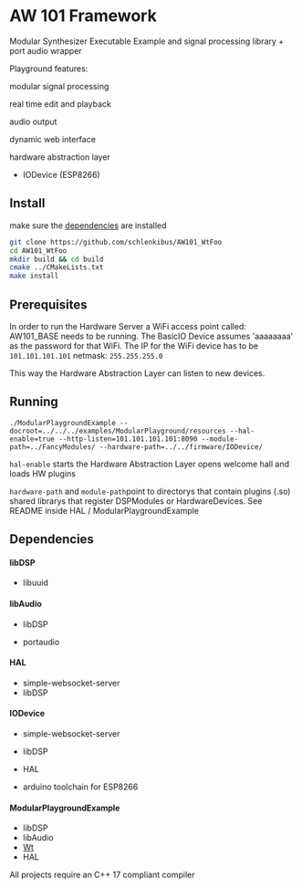 # AW 101 Framework

Modular Synthesizer Executable Example and signal processing library + port audio wrapper



Playground features: 

modular signal processing

real time edit and playback

audio output

dynamic web interface

hardware abstraction layer

- IODevice (ESP8266)



## Install

make sure the [dependencies](https://github.com/schlenkibus/AW101_WtFoo#dependencies) are installed

```sh
git clone https://github.com/schlenkibus/AW101_WtFoo
cd AW101_WtFoo
mkdir build && cd build
cmake ../CMakeLists.txt
make install
```



## Prerequisites

In order to run the Hardware Server a WiFi access point called: AW101_BASE needs to be running. The BasicIO Device assumes 'aaaaaaaa' as the password for that WiFi. 
The IP for the WiFi device has to be `101.101.101.101` netmask: `255.255.255.0`

This way the Hardware Abstraction Layer can listen to new devices.

## Running

```
./ModularPlaygroundExample --docroot=../../../examples/ModularPlayground/resources --hal-enable=true --http-listen=101.101.101.101:8090 --module-path=../FancyModules/ --hardware-path=../../firmware/IODevice/
```

`hal-enable` starts the Hardware Abstraction Layer opens welcome hall and loads HW plugins

`hardware-path` and `module-path`point to directorys that contain plugins (.so) shared librarys that register DSPModules or HardwareDevices. See README inside HAL / ModularPlaygroundExample 

## Dependencies

#### libDSP

- libuuid

  

#### libAudio

- libDSP

- portaudio




#### HAL

- simple-websocket-server
- libDSP



#### IODevice

- simple-websocket-server
- libDSP
- HAL

- arduino toolchain for ESP8266

  

#### ModularPlaygroundExample

- libDSP
- libAudio
- [Wt](https://github.com/emweb/wt)
- HAL



All projects require an C++ 17 compliant compiler